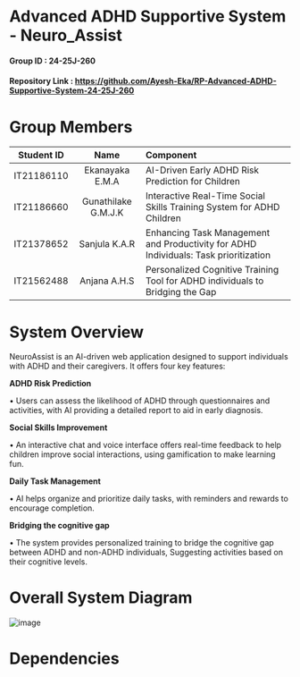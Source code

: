 # Advanced ADHD Supportive System - Neuro_Assist

#### Group ID : 24-25J-260

#### Repository Link : https://github.com/Ayesh-Eka/RP-Advanced-ADHD-Supportive-System-24-25J-260

# Group Members

|   Student ID | Name| Component  |
| :---:         |     :---:       |          :--- |
| IT21186110  | Ekanayaka E.M.A  | AI-Driven Early ADHD Risk Prediction for Children |
| IT21186660     | Gunathilake G.M.J.K  | Interactive Real-Time Social Skills Training System for ADHD Children  |
| IT21378652     | Sanjula K.A.R  | Enhancing Task Management and Productivity for ADHD Individuals: Task prioritization  |
| IT21562488  | Anjana A.H.S  | Personalized Cognitive Training Tool for ADHD individuals to Bridging the Gap     |


# System Overview
NeuroAssist is an AI-driven web application designed to support individuals with ADHD 
and their caregivers. It offers four key features:

**ADHD Risk Prediction**

• Users can assess the likelihood of ADHD through questionnaires and 
activities, with AI providing a detailed report to aid in early diagnosis.

**Social Skills Improvement**

• An interactive chat and voice interface offers real-time feedback to help 
children improve social interactions, using gamification to make learning 
fun.

**Daily Task Management**

• AI helps organize and prioritize daily tasks, with reminders and rewards to 
encourage completion.

**Bridging the cognitive gap**

• The system provides personalized training to bridge the cognitive gap 
between ADHD and non-ADHD individuals, Suggesting activities based on their cognitive levels.


# Overall System Diagram
![image](https://github.com/user-attachments/assets/ce564a68-cf1f-4396-ad4c-989a42dac9d0)

# Dependencies





